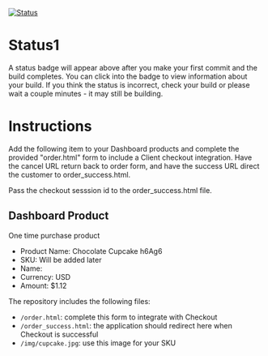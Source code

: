 [![Status](https://img.shields.io/badge/status-BUILDING%20COMMIT:%20c3cd2ebad0b01f0895a0a6574f792b152ae4a55d-yellow.svg)](https://github.com/raysaavedra-work/bakery_scaffold_1P6sXBjB9tcDDYG1/commit/c3cd2ebad0b01f0895a0a6574f792b152ae4a55d)


# Status1

A status badge will appear above after you make your first commit and the build completes. You can click into the badge to view information about your build. If you think the status is incorrect, check your build or please wait a couple minutes - it may still be building.

# Instructions

Add the following item to your Dashboard products and complete the provided "order.html" form to include a Client checkout integration. Have the cancel URL return back to order form, and have the success URL direct the customer to order_success.html.

Pass the checkout sesssion id to the order_success.html file.

## Dashboard Product
One time purchase product
* Product Name: Chocolate Cupcake h6Ag6
* SKU: Will be added later
* Name: 
* Currency: USD
* Amount: $1.12

The repository includes the following files:
* `/order.html`: complete this form to integrate with Checkout
* `/order_success.html`: the application should redirect here when Checkout is successful
* `/img/cupcake.jpg`: use this image for your SKU
